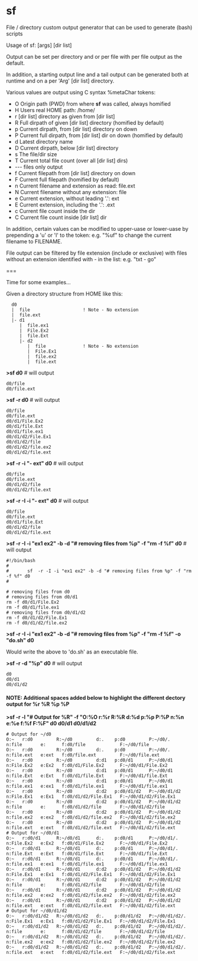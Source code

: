 # sf
File / directory custom output generator that can be used to generate (bash) scripts

Usage of sf:  [args] [dir list]

Output can be set per directory and or per file with per file output as the default.

In addition, a starting output line and a tail output can be generated both at runtime and on a per 'Arg' [dir list] directory.

Various values are output using C syntax %metaChar tokens:

*  O   Origin path (PWD) from where **sf** was called, always homified
*  H   Users real HOME path: /home/<user>
*  r   [dir list] directory as given from [dir list]
*  R   Full dirpath of given [dir list] directory (homified by default)
*  p   Current dirpath, from [dir list] directory on down
*  P   Current full dirpath, from [dir list] dir on down (homified by default)
*  d   Latest directory name
*  D   Current dirpath, below [dir list] directory
*  s   The file/dir size
*  T   Current total file count (over all [dir list] dirs)
* --- files only output
*  f   Current filepath from [dir list] directory on down
*  F   Current full filepath (homified by default)
*  n   Current filename and extension as read: file.ext
*  N   Current filename without any extension: file
*  e   Current extension, without leading '.': ext
*  E   Current extension, including the '.':  .ext
*  c   Current file count inside the dir
*  C   Current file count inside [dir list] dir

In addition, certain values can be modified to upper-uase or lower-uase by prepending a 'u' or 'l' to the token: e.g. "%uf" to change the current filename to FILENAME.

File output can be filtered by file extension (include or exclusive) with files without an extension identified with - in the list: e.g. "txt - go"

===

Time for some examples...

Given a directory structure from HOME like this:

```
  d0
  |  file                    ! Note - No extension
  |  file.ext
  |- d1
     |  file.ex1
     |  File.Ex2
     |  file.Ext
     |- d2
        |  file              ! Note - No extension
        |  File.Ex1
        |  file.ex2
        |  file.ext
```

**>sf d0**   # will output

```
d0/file
d0/file.ext
```


**>sf -r d0**   # will output

```
d0/file
d0/file.ext
d0/d1/File.Ex2
d0/d1/file.Ext
d0/d1/file.ex1
d0/d1/d2/File.Ex1
d0/d1/d2/file
d0/d1/d2/file.ex2
d0/d1/d2/file.ext
```

**>sf -r -i "- ext" d0**   # will output

```
d0/file
d0/file.ext
d0/d1/d2/file
d0/d1/d2/file.ext
```

**>sf -r -I -i "- ext" d0**   # will output

```
d0/file
d0/file.ext
d0/d1/file.Ext
d0/d1/d2/file
d0/d1/d2/file.ext
```

**>sf -r -I -i "ex1 ex2" -b -d "# removing files from %p" -f "rm -f %f" d0**   # will output

```
#!/bin/bash
#
#       sf  -r -I -i "ex1 ex2" -b -d "# removing files from %p" -f "rm -f %f" d0 
#

# removing files from d0
# removing files from d0/d1
rm -f d0/d1/File.Ex2
rm -f d0/d1/file.ex1
# removing files from d0/d1/d2
rm -f d0/d1/d2/File.Ex1
rm -f d0/d1/d2/file.ex2
```

**>sf -r -I -i "ex1 ex2" -b -d "# removing files from %p" -f "rm -f %f" -o "do.sh" d0**

Would write the above to 'do.sh' as an executable file.

**>sf -r -d "%p" d0**   # will output

```
d0
d0/d1
d0/d1/d2
```

#### NOTE: Additional spaces added below to highlight the different dectory output for %r %R %p %P

**>sf -r -l "# Output for %R" -f "O:%O   r:%r   R:%R   d:%d   p:%p   P:%P   n:%n   e:%e   f:%f   F:%F" d0 d0/d1 d0/d1/d2**  

```
# Output for ~/d0
O:~   r:d0         R:~/d0         d:.    p:d0         P:~/d0/.         n:file       e:      f:d0/file             F:~/d0/file
O:~   r:d0         R:~/d0         d:.    p:d0         P:~/d0/.         n:file.ext   e:ext   f:d0/file.ext         F:~/d0/file.ext
O:~   r:d0         R:~/d0         d:d1   p:d0/d1      P:~/d0/d1        n:File.Ex2   e:Ex2   f:d0/d1/File.Ex2      F:~/d0/d1/File.Ex2
O:~   r:d0         R:~/d0         d:d1   p:d0/d1      P:~/d0/d1        n:file.Ext   e:Ext   f:d0/d1/file.Ext      F:~/d0/d1/file.Ext
O:~   r:d0         R:~/d0         d:d1   p:d0/d1      P:~/d0/d1        n:file.ex1   e:ex1   f:d0/d1/file.ex1      F:~/d0/d1/file.ex1
O:~   r:d0         R:~/d0         d:d2   p:d0/d1/d2   P:~/d0/d1/d2     n:File.Ex1   e:Ex1   f:d0/d1/d2/File.Ex1   F:~/d0/d1/d2/File.Ex1
O:~   r:d0         R:~/d0         d:d2   p:d0/d1/d2   P:~/d0/d1/d2     n:file       e:      f:d0/d1/d2/file       F:~/d0/d1/d2/file
O:~   r:d0         R:~/d0         d:d2   p:d0/d1/d2   P:~/d0/d1/d2     n:file.ex2   e:ex2   f:d0/d1/d2/file.ex2   F:~/d0/d1/d2/file.ex2
O:~   r:d0         R:~/d0         d:d2   p:d0/d1/d2   P:~/d0/d1/d2     n:file.ext   e:ext   f:d0/d1/d2/file.ext   F:~/d0/d1/d2/file.ext
# Output for ~/d0/d1
O:~   r:d0/d1      R:~/d0/d1      d:.    p:d0/d1      P:~/d0/d1/.      n:File.Ex2   e:Ex2   f:d0/d1/File.Ex2      F:~/d0/d1/File.Ex2
O:~   r:d0/d1      R:~/d0/d1      d:.    p:d0/d1      P:~/d0/d1/.      n:file.Ext   e:Ext   f:d0/d1/file.Ext      F:~/d0/d1/file.Ext
O:~   r:d0/d1      R:~/d0/d1      d:.    p:d0/d1      P:~/d0/d1/.      n:file.ex1   e:ex1   f:d0/d1/file.ex1      F:~/d0/d1/file.ex1
O:~   r:d0/d1      R:~/d0/d1      d:d2   p:d0/d1/d2   P:~/d0/d1/d2     n:File.Ex1   e:Ex1   f:d0/d1/d2/File.Ex1   F:~/d0/d1/d2/File.Ex1
O:~   r:d0/d1      R:~/d0/d1      d:d2   p:d0/d1/d2   P:~/d0/d1/d2     n:file       e:      f:d0/d1/d2/file       F:~/d0/d1/d2/file
O:~   r:d0/d1      R:~/d0/d1      d:d2   p:d0/d1/d2   P:~/d0/d1/d2     n:file.ex2   e:ex2   f:d0/d1/d2/file.ex2   F:~/d0/d1/d2/file.ex2
O:~   r:d0/d1      R:~/d0/d1      d:d2   p:d0/d1/d2   P:~/d0/d1/d2     n:file.ext   e:ext   f:d0/d1/d2/file.ext   F:~/d0/d1/d2/file.ext
# Output for ~/d0/d1/d2
O:~   r:d0/d1/d2   R:~/d0/d1/d2   d:.    p:d0/d1/d2   P:~/d0/d1/d2/.   n:File.Ex1   e:Ex1   f:d0/d1/d2/File.Ex1   F:~/d0/d1/d2/File.Ex1
O:~   r:d0/d1/d2   R:~/d0/d1/d2   d:.    p:d0/d1/d2   P:~/d0/d1/d2/.   n:file       e:      f:d0/d1/d2/file       F:~/d0/d1/d2/file
O:~   r:d0/d1/d2   R:~/d0/d1/d2   d:.    p:d0/d1/d2   P:~/d0/d1/d2/.   n:file.ex2   e:ex2   f:d0/d1/d2/file.ex2   F:~/d0/d1/d2/file.ex2
O:~   r:d0/d1/d2   R:~/d0/d1/d2   d:.    p:d0/d1/d2   P:~/d0/d1/d2/.   n:file.ext   e:ext   f:d0/d1/d2/file.ext   F:~/d0/d1/d2/file.ext
```